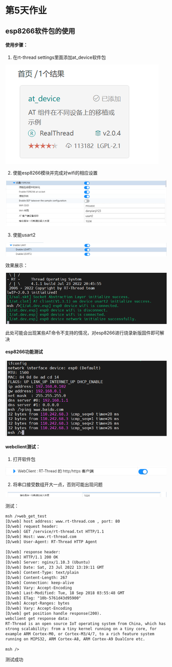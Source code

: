 # 第5天作业

## esp8266软件包的使用

#### 使用步骤：

1. 在rt-thread settings里面添加at_device软件包

![image-20220723211419880](第5天作业.assets/image-20220723211419880.png)

2. 使能esp8266模块并完成对wifi的相应设置

![image-20220723211441458](第5天作业.assets/image-20220723211441458.png)

3. 使能usart2

![image-20220723211457703](第5天作业.assets/image-20220723211457703.png)

效果展示：

![image-20220723211509513](第5天作业.assets/image-20220723211509513.png)

此处可能会出现某些AT命令不支持的情况，对esp8266进行烧录新版固件即可解决



#### esp8266功能测试

![image-20220723211636687](第5天作业.assets/image-20220723211636687.png)

#### webclient测试：

1. 打开软件包

![image-20220723211734864](第5天作业.assets/image-20220723211734864.png)

2. 将串口接受数组开大一点，否则可能出现问题

![image-20220723211830939](第5天作业.assets/image-20220723211830939.png)





测试：

```
msh />web_get_test
[D/web] host address: www.rt-thread.com , port: 80
[D/web] request header:
[D/web] GET /service/rt-thread.txt HTTP/1.1
[D/web] Host: www.rt-thread.com
[D/web] User-Agent: RT-Thread HTTP Agent

[D/web] response header:
[D/web] HTTP/1.1 200 OK
[D/web] Server: nginx/1.10.3 (Ubuntu)
[D/web] Date: Sat, 23 Jul 2022 13:19:11 GMT
[D/web] Content-Type: text/plain
[D/web] Content-Length: 267
[D/web] Connection: keep-alive
[D/web] Vary: Accept-Encoding
[D/web] Last-Modified: Tue, 18 Sep 2018 03:55:48 GMT
[D/web] ETag: "10b-5761d43d95900"
[D/web] Accept-Ranges: bytes
[D/web] Vary: Accept-Encoding
[D/web] get position handle response(200).
webclient get response data:
RT-Thread is an open source IoT operating system from China, which has strong scalability: from a tiny kernel running on a tiny core, for example ARM Cortex-M0, or Cortex-M3/4/7, to a rich feature system running on MIPS32, ARM Cortex-A8, ARM Cortex-A9 DualCore etc.

msh />

```

测试成功